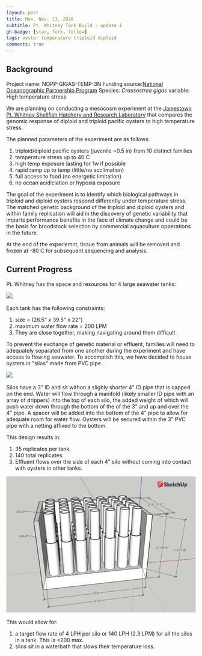 ```yaml
---
layout: post
title: Mon. Nov. 13, 2020
subtitle: Pt. Whitney Tank Build - update 1
gh-badge: [star, fork, follow]
tags: oyster temperature triploid diploid
comments: true
---
```


## Background

Project name: NOPP-GIGAS-TEMP-3N
Funding source:[National Oceanographic Partnership Program](https://www.nopp.org/)
Species: *Crassostrea gigas*
variable: High temperature stress

We are planning on conducting a mesocosm experiment at the [Jamestown Pt. Whitney Shellfish Hatchery and Research Laboratory](https://goo.gl/maps/27SMdcsPRsNcg6Le9) that compares the genomic response of diploid and triploid pacific oysters to high temperature stress. 

The planned parameters of the experiment are as follows:

1. triploid/diploid pacific oysters (juvenile ~0.5 in) from 10 distinct families
2. temperature stress up to 40 C
3. high temp exposure lasting for 1w if possible
4. rapid ramp up to temp (little/no acclimation)
5. full access to food (no energetic limitation)
6. no ocean acidiciation or hypoxia exposure

The goal of the experiment is to identify which biological pathways in triploid and diploid oysters respond differently under <severe> temperature stress. The matched genetic background of the triploid and diploid oysters and within family replication will aid in the discovery of genetic variability that imparts performance benefits in the face of climate change and could be the basis for broodstock selection by commercial aquaculture opperations in the future.
  
At the end of the experiemnt, tissue from animals will be removed and frozen at -80 C for subsequent sequencing and analysis. 

## Current Progress

Pt. Whitney has the space and resources for 4 large seawater tanks:

![](/post_images/111320/tank.png).

Each tank has the following constraints:

1. size = (26.5" x 39.5" x 22")
2. maximum water flow rate = 200 LPM
3. They are close together, making navigating around them difficult

To prevent the exchange of genetic material or effluent, families will need to adequately separated from one another during the experiment and have access to flowing seawater. To accomplish this, we have decided to house oysters in "silos" made from PVC pipe.

![](/post_images/111320/silo.png)

Silos have a 3" ID and sit withon a slighly shorter 4" ID pipe that is capped on the end. Water will flow through a manifold (likely smaller ID pipe with an array of drippers) into the top of each silo, the added weight of which will push water down through the bottom of the of the 3" and up and over the 4" pipe. A spacer will be added into the bottom of the 4" pipe to allow for adequate room for water flow. Oysters will be secured within the 3" PVC pipe with a netting affixed to the bottom. 

This design results in:

1. 35 replicates per tank.
2. 140 total replicates.
3. Effluent flows over the side of each 4" silo without coming into contact with oysters in other tanks.

![](/post_images/111320/tank_design.png)

This would allow for:

1. a target flow rate of 4 LPH per silo or 140 LPH (2.3 LPM) for all the silos in a tank. This is <200 max.
2. silos sit in a waterbath that slows their temperature loss.
